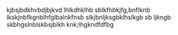 kjbsjbdkhvbdjbjkvd lhlkdhklhb
sblkfhbkjfg,bnflknb
lkskjnbfkgnblhfglbalnkfnsb
slkjbnljksgbklhslkgb 
sb ljkngb skbhgslnblskbsjblkh knk;lhgkndfdfbg
